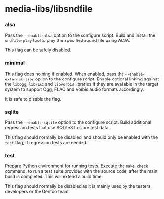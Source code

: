 # media-libs/libsndfile

### alsa
Pass the `--enable-alsa` option to the configure script. Build and install the `sndfile-play` tool to play the specified sound file using ALSA.

This flag can be safely disabled.

### minimal
This flag does nothing if enabled. When enabled, pass the `--enable-external-libs` option to the configure script. Enable optional linking against the `libogg`, `libFLAC` and `libvorbis` libraries if they are available in the target system to support Ogg, FLAC and Vorbis audio formats accordingly.

It is safe to disable the flag.

### sqlite
Pass the `--enable-sqlite` option to the configure script. Build additional regression tests that use SQLite3 to store test data.

This flag should normally be disabled, and should only be enabled with the `test` flag, if regression tests are needed.

### test
Prepare Python environment for running tests. Execute the `make check` command, to run a test suite provided with the source code, after the main build is completed. This will extend a build time.

This flag should normally be disabled as it is mainly used by the testers, developers or the Gentoo team.
